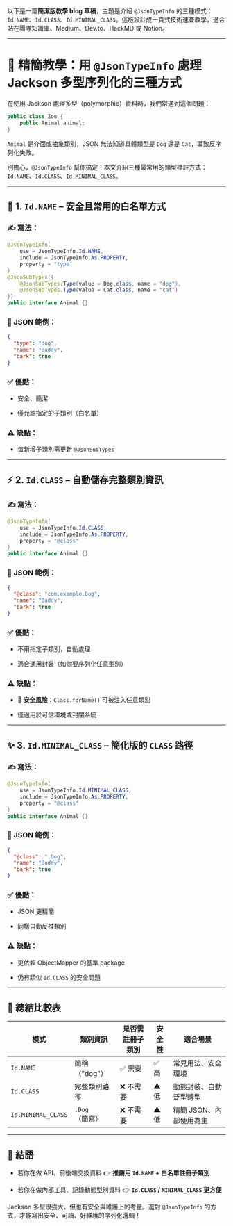 
以下是一篇**簡潔版教學 blog 草稿**，主題是介紹 `@JsonTypeInfo` 的三種模式：`Id.NAME`、`Id.CLASS`、`Id.MINIMAL_CLASS`。這版設計成一頁式技術速查教學，適合貼在團隊知識庫、Medium、Dev.to、HackMD 或 Notion。

---

# 🌟 精簡教學：用 `@JsonTypeInfo` 處理 Jackson 多型序列化的三種方式

在使用 Jackson 處理多型（polymorphic）資料時，我們常遇到這個問題：

```java
public class Zoo {
    public Animal animal;
}
```

`Animal` 是介面或抽象類別，JSON 無法知道具體類型是 `Dog` 還是 `Cat`，導致反序列化失敗。

別擔心，`@JsonTypeInfo` 幫你搞定！本文介紹三種最常用的類型標註方式：`Id.NAME`、`Id.CLASS`、`Id.MINIMAL_CLASS`。

---

## 🎯 1. `Id.NAME` – 安全且常用的白名單方式

### ✍️ 寫法：

```java
@JsonTypeInfo(
    use = JsonTypeInfo.Id.NAME,
    include = JsonTypeInfo.As.PROPERTY,
    property = "type"
)
@JsonSubTypes({
    @JsonSubTypes.Type(value = Dog.class, name = "dog"),
    @JsonSubTypes.Type(value = Cat.class, name = "cat")
})
public interface Animal {}
```

### 🧪 JSON 範例：

```json
{
  "type": "dog",
  "name": "Buddy",
  "bark": true
}
```

### ✅ 優點：

- 安全、簡潔
    
- 僅允許指定的子類別（白名單）
    

### ⚠️ 缺點：

- 每新增子類別需更新 `@JsonSubTypes`
    

---

## ⚡ 2. `Id.CLASS` – 自動儲存完整類別資訊

### ✍️ 寫法：

```java
@JsonTypeInfo(
    use = JsonTypeInfo.Id.CLASS,
    include = JsonTypeInfo.As.PROPERTY,
    property = "@class"
)
public interface Animal {}
```

### 🧪 JSON 範例：

```json
{
  "@class": "com.example.Dog",
  "name": "Buddy",
  "bark": true
}
```

### ✅ 優點：

- 不用指定子類別，自動處理
    
- 適合通用封裝（如你要序列化任意型別）
    

### ⚠️ 缺點：

- 📛 **安全風險**：`Class.forName()` 可被注入任意類別
    
- 僅適用於可信環境或封閉系統
    

---

## ✨ 3. `Id.MINIMAL_CLASS` – 簡化版的 `CLASS` 路徑

### ✍️ 寫法：

```java
@JsonTypeInfo(
    use = JsonTypeInfo.Id.MINIMAL_CLASS,
    include = JsonTypeInfo.As.PROPERTY,
    property = "@class"
)
public interface Animal {}
```

### 🧪 JSON 範例：

```json
{
  "@class": ".Dog",
  "name": "Buddy",
  "bark": true
}
```

### ✅ 優點：

- JSON 更精簡
    
- 同樣自動反推類別
    

### ⚠️ 缺點：

- 更依賴 ObjectMapper 的基準 package
    
- 仍有類似 `Id.CLASS` 的安全問題
    

---

## 🧠 總結比較表

|模式|類別資訊|是否需註冊子類別|安全性|適合場景|
|---|---|---|---|---|
|`Id.NAME`|簡稱（"dog"）|✅ 需要|✅ 高|常見用法、安全環境|
|`Id.CLASS`|完整類別路徑|❌ 不需要|⚠️ 低|動態封裝、自動泛型轉型|
|`Id.MINIMAL_CLASS`|`.Dog`（簡寫）|❌ 不需要|⚠️ 低|精簡 JSON、內部使用為主|

---

## 🚀 結語

- 若你在做 API、前後端交換資料 👉 **推薦用 `Id.NAME` + 白名單註冊子類別**
    
- 若你在做內部工具、記錄動態型別資料 👉 **`Id.CLASS` / `MINIMAL_CLASS` 更方便**
    

Jackson 多型很強大，但也有安全與維護上的考量。選對 `@JsonTypeInfo` 的方式，才能寫出安全、可讀、好維護的序列化邏輯！


